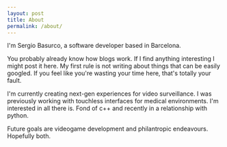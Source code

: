 ```yaml
---
layout: post
title: About
permalink: /about/
---
```


I'm Sergio Basurco, a software developer based in Barcelona.

You probably already know how blogs work. If I find anything interesting I might post it here. My first rule is not writing about things that can be easily googled. If you feel like you're wasting your time here, that's totally your fault.

I'm currently creating next-gen experiences for video surveillance. I was previously working with touchless interfaces for medical environments. I'm interested in all there is. Fond of c++ and recently in a relationship with python.

Future goals are videogame development and philantropic endeavours. Hopefully both.


<!--<a class="github-button" href="https://github.com/sharu725/krishna" data-style="mega" data-count-href="/sharu725/krishna/stargazers" data-count-api="/repos/sharu725/krishna#stargazers_count" data-count-aria-label="# stargazers on GitHub" aria-label="Star sharu725/krishna on GitHub">Star</a>
<script async defer src="https://buttons.github.io/buttons.js"></script>-->
